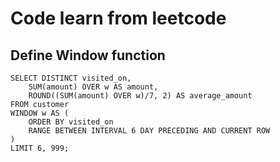 # Code learn from leetcode

## Define Window function

    SELECT DISTINCT visited_on, 
        SUM(amount) OVER w AS amount,
        ROUND((SUM(amount) OVER w)/7, 2) AS average_amount
    FROM customer
    WINDOW w AS (
        ORDER BY visited_on
        RANGE BETWEEN INTERVAL 6 DAY PRECEDING AND CURRENT ROW
    )
    LIMIT 6, 999;